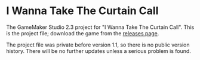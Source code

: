 # I Wanna Take The Curtain Call
The GameMaker Studio 2.3 project for "I Wanna Take The Curtain Call". This is the project file; download the game from the [releases page](https://github.com/adamcake/curtain-call/releases).

The project file was private before version 1.1, so there is no public version history. There will be no further updates unless a serious problem is found.
